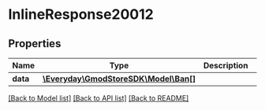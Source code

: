 # InlineResponse20012

## Properties
Name | Type | Description | Notes
------------ | ------------- | ------------- | -------------
**data** | [**\Everyday\GmodStoreSDK\Model\Ban[]**](Ban.md) |  | [optional] 

[[Back to Model list]](../../README.md#documentation-for-models) [[Back to API list]](../../README.md#documentation-for-api-endpoints) [[Back to README]](../../README.md)

